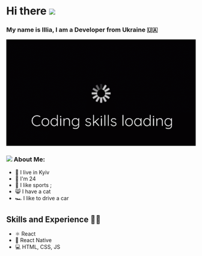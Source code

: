 # Hi there <img src="https://github.com/TheDudeThatCode/TheDudeThatCode/blob/master/Assets/Hi.gif" width="35" /> 
### My name is Illia, I am a Developer from Ukraine :ukraine:	

![](https://github.com/itstudentua/itstudentua/blob/main/src/gifka.gif?raw=true)

### <img src="https://github.com/TheDudeThatCode/TheDudeThatCode/blob/master/Assets/Developer.gif" width="45" /> About Me:
- :department_store: I live in Kyiv
- :man: I'm 24
- :bicyclist: I like sports  ;
- :smile_cat: I have a cat
- :racing_car: I like to drive a car

## Skills and Experience 🧑‍💻
* ⚛ React
* 📱 React Native
* 💻 HTML, CSS, JS


